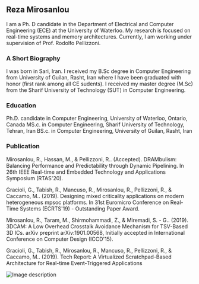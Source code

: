 ## Reza Mirosanlou

I am a Ph. D candidate in the Department of Electrical and Computer Engineering (ECE) at the University of Waterloo. My research is focused on real-time systems and memory architectures. Currently, I am working under supervision of Prof. Rodolfo Pellizzoni.

### A Short Biography

I was born in Sari, Iran. I received my B.Sc degree in Computer Engineering from University of Guilan, Rasht, Iran where I have been graduated with honor (first rank among all CE sudents). I received my master degree (M.Sc) from the Sharif University of Technology (SUT) in Computer Engineering. 

### Education
Ph.D. candidate in Computer Engineering, University of Waterloo, Ontario, Canada
MS.c. in Computer Engineering, Sharif University of Technology, Tehran, Iran
BS.c. in Computer Engineering, University of Guilan, Rasht, Iran

### Publication

Mirosanlou, R., Hassan, M., & Pellizzoni, R.. (Accepted). DRAMbulism: Balancing Performance and Predictability through Dynamic Pipelining. In 26th IEEE Real-time and Embedded Technology and Applications Symposium (RTAS'20).

Gracioli, G., Tabish, R., Mancuso, R., Mirosanlou, R., Pellizzoni, R., & Caccamo, M.. (2019). Designing mixed criticality applications on modern heterogeneous mpsoc platforms. In 31st Euromicro Conference on Real-Time Systems (ECRTS'19) - Outstanding Paper Award.

Mirosanlou, R., Taram, M., Shirmohammadi, Z., & Miremadi, S. - G.. (2019). 3DCAM: A Low Overhead Crosstalk Avoidance Mechanism for TSV-Based 3D ICs. arXiv preprint arXiv:1901.00568, Initially accepted in International Conference on Computer Design (ICCD'15).

Gracioli, G., Tabish, R., Mirosanlou, R., Mancuso, R., Pellizzoni, R., & Caccamo, M.. (2019). Tech Report: A Virtualized Scratchpad-Based Architecture for Real-time Event-Triggered Applications

![Image description](link-to-image)


